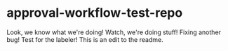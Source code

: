 # approval-workflow-test-repo
Look, we know what we're doing!
Watch, we're doing stuff!
Fixing another bug!
Test for the labeler!
This is an edit to the readme.
